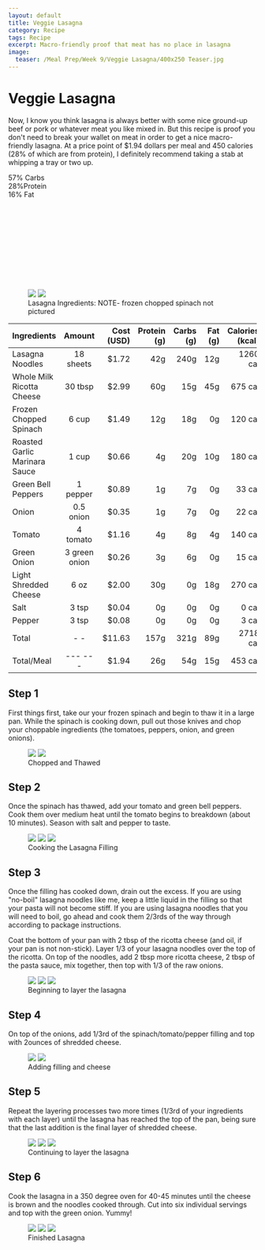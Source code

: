 ```yaml
---
layout: default
title: Veggie Lasagna
category: Recipe 
tags: Recipe 
excerpt: Macro-friendly proof that meat has no place in lasagna
image:
  teaser: /Meal Prep/Week 9/Veggie Lasagna/400x250 Teaser.jpg
---
```


# Veggie Lasagna

Now, I know you think lasagna is always better with some nice ground-up beef or pork or whatever meat you like mixed in. But this recipe is proof you don't need to break your wallet on meat in order to get a nice macro-friendly lasagna. At a price point of $1.94 dollars per meal and 450 calories (28% of which are from protein), I definitely recommend taking a stab at whipping a tray or two up. 

<div class="c100 p57 big">
  <span>57% Carbs </span>
  <div class="slice">
    <div class="bar"></div>
    <div class="fill"></div>
  </div>
</div>

<div class="c100 p28 big">
  <span>28%Protein </span>
  <div class="slice">
    <div class="bar"></div>
    <div class="fill"></div>
  </div>
</div>

<div class="c100 p16 big">
  <span>16% Fat </span>
  <div class="slice">
    <div class="bar"></div>
    <div class="fill"></div>
  </div>
</div>

<br>
<br />
<br>
<br />
<br>
<br />
<br>
<br />
<br>
<br />

<figure class="half">
	<img src="{{ site.url }}/images/Meal Prep/Week 9/Veggie Lasagna/0 Ingredients.jpg">
	<img src="{{ site.url }}/images/Meal Prep/Week 9/Veggie Lasagna/0.5 Final.jpg">
	<figcaption>  Lasagna Ingredients: NOTE- frozen chopped spinach not pictured </figcaption>
</figure>


|	**Ingredients**	|	**Amount**		|	 **Cost (USD)** 	|	**Protein (g)**	|	**Carbs (g)**	|	**Fat (g)**	|	**Calories (kcal)**
|	:----------	|	:----------:		|	 ---------: 	|	 ---------: 	|	 ---------: 	|	 ---------: 	|	 ---------: 
|	Lasagna Noodles	|	18	sheets	|	 $1.72 	|	42g	|	240g	|	12g	|	1260 cal
|	Whole Milk Ricotta Cheese	|	30	tbsp	|	 $2.99 	|	60g	|	15g	|	45g	|	675 cal
|	Frozen Chopped Spinach	|	6	cup	|	 $1.49 	|	12g	|	18g	|	0g	|	120 cal
|	Roasted Garlic Marinara Sauce	|	1	cup	|	 $0.66 	|	4g	|	20g	|	10g	|	180 cal
|	Green Bell Peppers	|	1	pepper	|	 $0.89 	|	1g	|	7g	|	0g	|	33 cal
|	Onion	|	0.5	onion	|	 $0.35 	|	1g	|	7g	|	0g	|	22 cal
|	Tomato	|	4	tomato	|	 $1.16 	|	4g	|	8g	|	4g	|	140 cal
|	Green Onion	|	3	green onion	|	 $0.26 	|	3g	|	6g	|	0g	|	15 cal
|	Light Shredded Cheese	|	6	oz	|	 $2.00 	|	30g	|	0g	|	18g	|	270 cal
|	Salt	|	3	tsp	|	 $0.04 	|	0g	|	0g	|	0g	|	0 cal
|	Pepper	|	3	tsp	|	 $0.08 	|	0g	|	0g	|	0g	|	3 cal
|	Total	|	-	-	|	 $11.63 	|	157g	|	321g	|	89g	|	2718 cal
|	Total/Meal	|	---	---	|	 $1.94 	|	26g	|	54g	|	15g	|	453 cal


<h2> Step 1 </h2>

First things first, take our your frozen spinach and begin to thaw it in a large pan. While the spinach is cooking down, pull out those knives and chop your choppable ingredients (the tomatoes, peppers, onion, and green onions). 

<figure class="half">
	<img src="{{ site.url }}/images/Meal Prep/Week 9/Veggie Lasagna/1.5 Thawed.jpg">
	<img src="{{ site.url }}/images/Meal Prep/Week 9/Veggie Lasagna/1 Choped.jpg">
	<figcaption> Chopped and Thawed </figcaption>
</figure>

<h2> Step 2 </h2>

Once the spinach has thawed, add your tomato and green bell peppers. Cook them over medium heat until the tomato begins to breakdown (about 10 minutes). Season with salt and pepper to taste. 

<figure class="third">
	<img src="{{ site.url }}/images/Meal Prep/Week 9/Veggie Lasagna/2 All.jpg">
	<img src="{{ site.url }}/images/Meal Prep/Week 9/Veggie Lasagna/2.3 Mixed.jpg">
	<img src="{{ site.url }}/images/Meal Prep/Week 9/Veggie Lasagna/2.5 Seasoning.jpg">
	<figcaption> Cooking the Lasagna Filling </figcaption>
</figure>

<h2> Step 3 </h2>

Once the filling has cooked down, drain out the excess. If you are using "no-boil" lasagna noodles like me, keep a little liquid in the filling so that your pasta will not become stiff. If you are using lasagna noodles that you will need to boil, go ahead and cook them 2/3rds of the way through according to package instructions. 

Coat the bottom of your pan with 2 tbsp of the ricotta cheese (and oil, if your pan is not non-stick). Layer 1/3 of your lasagna noodles over the top of the ricotta. On top of the noodles, add 2 tbsp more ricotta cheese, 2 tbsp of the pasta sauce, mix together, then top with 1/3 of the raw onions. 

<figure class="third">
	<img src="{{ site.url }}/images/Meal Prep/Week 9/Veggie Lasagna/3 Layer1.jpg">
	<img src="{{ site.url }}/images/Meal Prep/Week 9/Veggie Lasagna/3.3 Layer1.jpg">
	<img src="{{ site.url }}/images/Meal Prep/Week 9/Veggie Lasagna/3.5 Layer1.jpg">
	<figcaption> Beginning to layer the lasagna </figcaption>
</figure>

<h2> Step 4 </h2>

On top of the onions, add 1/3rd of the spinach/tomato/pepper filling and top with 2ounces of shredded cheese. 

<figure class="half">
	<img src="{{ site.url }}/images/Meal Prep/Week 9/Veggie Lasagna/4 GreenStuffz.jpg">
	<img src="{{ site.url }}/images/Meal Prep/Week 9/Veggie Lasagna/4.5 Cheese.jpg">
	<figcaption> Adding filling and cheese </figcaption>
</figure>

<h2> Step 5 </h2>

Repeat the layering processes two more times (1/3rd of your ingredients with each layer) until the lasagna has reached the top of the pan, being sure that the last addition is the final layer of shredded cheese. 

<figure class="third">
	<img src="{{ site.url }}/images/Meal Prep/Week 9/Veggie Lasagna/5 Repeat.jpg">
	<img src="{{ site.url }}/images/Meal Prep/Week 9/Veggie Lasagna/5.3 Repeat.jpg">
	<img src="{{ site.url }}/images/Meal Prep/Week 9/Veggie Lasagna/5.5 Repeat.jpg">
	<figcaption> Continuing to layer the lasagna </figcaption>
</figure>

<h2> Step 6 </h2>

Cook the lasagna in a 350 degree oven for 40-45 minutes until the cheese is brown and the noodles cooked through. Cut into six individual servings and top with the green onion. Yummy!

<figure class="third">
	<img src="{{ site.url }}/images/Meal Prep/Week 9/Veggie Lasagna/6 Cook.jpg">
	<img src="{{ site.url }}/images/Meal Prep/Week 9/Veggie Lasagna/6.5 Final.jpg">
	<img src="{{ site.url }}/images/Meal Prep/Week 9/Veggie Lasagna/6.7 Final.jpg">
	<figcaption> Finished Lasagna </figcaption>
</figure>
